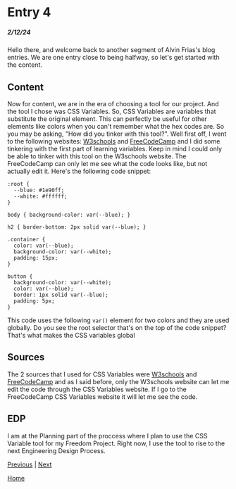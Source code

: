 # Entry 4
##### 2/12/24

Hello there, and welcome back to another segment of Alvin Frias's blog entries. We are one entry close to being halfway, so let's get started with the content.

## Content

Now for content, we are in the era of choosing a tool for our project. And the tool I chose was CSS Variables. So, CSS Variables are variables that substitute the original element. This can perfectly be useful for other elements like colors when you can't remember what the hex codes are. So you may be asking, "How did you tinker with this tool?". Well first off, I went to the following websites: [W3schools](https://www.w3schools.com/css/css3_variables.asp) and [FreeCodeCamp](https://www.freecodecamp.org/news/what-are-css-variables-and-how-to-use-them/) and I did some tinkering with the first part of learning variables. Keep in mind I could only be able to tinker with this tool on the W3schools website. The FreeCodeCamp can only let me see what the code looks like, but not actually edit it. Here's the following code snippet:

```
:root {
  --blue: #1e90ff;
  --white: #ffffff;
}

body { background-color: var(--blue); }

h2 { border-bottom: 2px solid var(--blue); }

.container {
  color: var(--blue);
  background-color: var(--white);
  padding: 15px;
}

button {
  background-color: var(--white);
  color: var(--blue);
  border: 1px solid var(--blue);
  padding: 5px;
}
```

This code uses the following `var()` element for two colors and they are used globally. Do you see the root selector that's on the top of the code snippet? That's what makes the CSS variables global

## Sources
The 2 sources that I used for CSS Variables were [W3schools](https://www.w3schools.com/css/css3_variables.asp) and [FreeCodeCamp](https://www.freecodecamp.org/news/what-are-css-variables-and-how-to-use-them/) and as I said before, only the W3schools website can let me edit the code through the CSS Variables website. If I go to the FreeCodeCamp CSS Variables website it will let me see the code.

## EDP
I am at the Planning part of the proccess where I plan to use the CSS Variable tool for my Freedom Project. Right now, I use the tool to rise to the next Engineering Design Process.

[Previous](entry03.md) | [Next](entry05.md)

[Home](../README.md)
